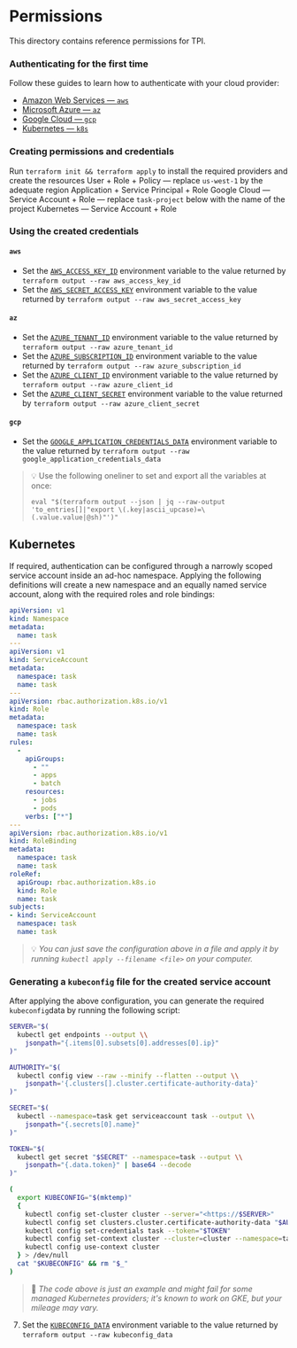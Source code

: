 # Permissions

This directory contains reference permissions for TPI. 

### Authenticating for the first time

Follow these guides to learn how to authenticate with your cloud provider:
* [Amazon Web Services — `aws`](https://registry.terraform.io/providers/hashicorp/aws/latest/docs#authentication-and-configuration)
* [Microsoft Azure — `az`](https://registry.terraform.io/providers/hashicorp/azurerm/latest/docs/guides/azure_cli) 
* [Google Cloud — `gcp`](https://registry.terraform.io/providers/hashicorp/google/latest/docs/guides/getting_started)
* [Kubernetes — `k8s`](https://kubernetes.io/docs/concepts/configuration/organize-cluster-access-kubeconfig)

### Creating permissions and credentials

Run `terraform init && terraform apply` to install the required providers and create the resources
User + Role + Policy —  replace `us-west-1` by the adequate region
Application + Service Principal + Role
Google Cloud — Service Account + Role — replace `task-project` below with the name of the project
 Kubernetes — Service Account + Role

### Using the created credentials

#### `aws`
* Set the [`AWS_ACCESS_KEY_ID`](https://registry.terraform.io/providers/iterative/iterative/latest/docs#AWS_ACCESS_KEY_ID) environment variable to the value returned by  `terraform output --raw aws_access_key_id`
* Set the [`AWS_SECRET_ACCESS_KEY`](https://registry.terraform.io/providers/iterative/iterative/latest/docs#AWS_SECRET_ACCESS_KEY) environment variable to the value returned by  `terraform output --raw aws_secret_access_key`

#### `az`
* Set the [`AZURE_TENANT_ID`](https://registry.terraform.io/providers/iterative/iterative/latest/docs#AZURE_TENANT_ID) environment variable to the value returned by  `terraform output --raw azure_tenant_id`
* Set the [`AZURE_SUBSCRIPTION_ID`](https://registry.terraform.io/providers/iterative/iterative/latest/docs#AZURE_SUBSCRIPTION_ID) environment variable to the value returned by  `terraform output --raw azure_subscription_id`
* Set the [`AZURE_CLIENT_ID`](https://registry.terraform.io/providers/iterative/iterative/latest/docs#AZURE_CLIENT_ID) environment variable to the value returned by  `terraform output --raw azure_client_id`
* Set the [`AZURE_CLIENT_SECRET`](https://registry.terraform.io/providers/iterative/iterative/latest/docs#AZURE_CLIENT_SECRET) environment variable to the value returned by  `terraform output --raw azure_client_secret`

#### `gcp`
* Set the [`GOOGLE_APPLICATION_CREDENTIALS_DATA`](https://registry.terraform.io/providers/iterative/iterative/latest/docs#GOOGLE_APPLICATION_CREDENTIALS) environment variable to the value returned by  `terraform output --raw google_application_credentials_data`

> :bulb: Use the following oneliner to set and export all the variables at once:
> ```
> eval "$(terraform output --json | jq --raw-output 'to_entries[]|"export \(.key|ascii_upcase)=\(.value.value|@sh)"')"
> ```

## Kubernetes

If required, authentication can be configured through a narrowly scoped service account inside an ad-hoc namespace. Applying the following definitions will create a new namespace and an equally named service account, along with the required roles and role bindings:

```yaml
apiVersion: v1
kind: Namespace
metadata:
  name: task
---
apiVersion: v1
kind: ServiceAccount
metadata:
  namespace: task
  name: task
---
apiVersion: rbac.authorization.k8s.io/v1
kind: Role
metadata:
  namespace: task
  name: task
rules:
  -
    apiGroups:
      - ""
      - apps
      - batch
    resources:
      - jobs
      - pods
    verbs: ["*"]
---
apiVersion: rbac.authorization.k8s.io/v1
kind: RoleBinding
metadata:
  namespace: task
  name: task
roleRef:
  apiGroup: rbac.authorization.k8s.io
  kind: Role
  name: task
subjects:
- kind: ServiceAccount
  namespace: task
  name: task

```


>💡 *You can just save the configuration above in a file and apply it by running `kubectl apply --filename <file>` on your computer.*

### Generating a `kubeconfig` file for the created service account

After applying the above configuration, you can generate the required `kubeconfig`data by running the following script:

```bash
SERVER="$(
  kubectl get endpoints --output \\
    jsonpath="{.items[0].subsets[0].addresses[0].ip}"
)"

AUTHORITY="$(
  kubectl config view --raw --minify --flatten --output \\
    jsonpath='{.clusters[].cluster.certificate-authority-data}'
)"

SECRET="$(
  kubectl --namespace=task get serviceaccount task --output \\
    jsonpath="{.secrets[0].name}"
)"

TOKEN="$(
  kubectl get secret "$SECRET" --namespace=task --output \\
    jsonpath="{.data.token}" | base64 --decode
)"

(
  export KUBECONFIG="$(mktemp)"
  {
    kubectl config set-cluster cluster --server="<https://$SERVER>"
    kubectl config set clusters.cluster.certificate-authority-data "$AUTHORITY"
    kubectl config set-credentials task --token="$TOKEN"
    kubectl config set-context cluster --cluster=cluster --namespace=task --user=task
    kubectl config use-context cluster
  } > /dev/null
  cat "$KUBECONFIG" && rm "$_"
)

```

> 📖 *The code above is just an example and might fail for some managed Kubernetes providers; it's known to work on GKE, but your mileage may vary.*

7. Set the [`KUBECONFIG_DATA`](https://registry.terraform.io/providers/iterative/iterative/latest/docs#KUBECONFIG_DATA) environment variable to the value returned by  `terraform output --raw kubeconfig_data`
